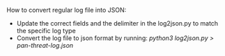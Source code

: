 How to convert regular log file into JSON:

- Update the correct fields and the delimiter in the log2json.py to match the specific log type
- Convert the log file to json format by running: *python3 log2json.py > pan-threat-log.json*

